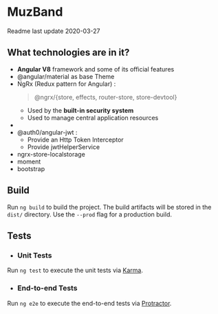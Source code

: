 # MuzBand
Readme last update 2020-03-27

## What technologies are in it?
- **Angular V8** framework and some of its official features
- @angular/material as base Theme
- NgRx (Redux pattern for Angular) :
    >@ngrx/{store, effects, router-store, store-devtool}
    - Used by the **built-in security system**
    - Used to manage central application resources
- 
- @auth0/angular-jwt :
    - Provide an Http Token Interceptor
    - Provide jwtHelperService
- ngrx-store-localstorage
- moment
- bootstrap

## Build

Run `ng build` to build the project. The build artifacts will be stored in the `dist/` directory. Use the `--prod` flag for a production build.

## Tests
- ### Unit Tests
Run `ng test` to execute the unit tests via [Karma](https://karma-runner.github.io).

- ### End-to-end Tests

Run `ng e2e` to execute the end-to-end tests via [Protractor](http://www.protractortest.org/).
